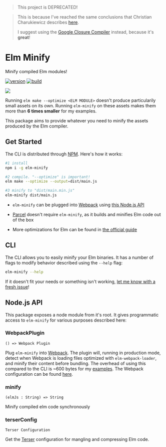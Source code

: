 >This project is DEPRECATED!

>This is because I've reached the same conclusions that Christian Charukiewicz describes [here](https://discourse.elm-lang.org/t/comparing-uglifyjs-and-google-closure-compiler/2883/5?u=opvasger).
>
>I suggest using the [Google Closure Compiler](https://www.npmjs.com/package/google-closure-compiler) instead, because it's **great**!





# Elm Minify
Minify compiled Elm modules!

[![version](https://img.shields.io/npm/v/elm-minify.svg)](https://www.npmjs.com/package/elm-minify)
[![build](https://travis-ci.org/opvasger/elm-minify.svg?branch=master)](https://travis-ci.org/opvasger/elm-minify)

![](/example.gif)

Running `elm make --optimize <ELM MODULE>` doesn't produce particularily small assets on its own. Running `elm-minify` on these assets makes them more than **6 times smaller** for my examples.

This package aims to provide whatever you need to minify the assets produced by the Elm compiler.

## Get Started
The CLI is distributed through [NPM](https://www.npmjs.com/package/elm-minify). Here's how it works:

```bash
#1 install
npm i -g elm-minify

#2 compile. "--optimize" is important!
elm make --optimize --output=dist/main.js

#3 minify to "dist/main.min.js"
elm-minify dist/main.js
```

- `elm-minify` can be plugged into [Webpack](https://webpack.js.org/) using [this Node.js API](https://github.com/opvasger/elm-minify#nodejs-api)

- [Parcel](https://parceljs.org/) doesn't require `elm-minify`, as it builds and minifies Elm code out of the box

- More optimizations for Elm can be found in [the official guide](https://guide.elm-lang.org/optimization/)

## CLI
The CLI allows you to easily minify your Elm binaries. It has a number of flags to modify behavior described using the `--help` flag:

```bash
elm-minify --help
```

If it doesn't fit your needs or something isn't working, [let me know with a fresh issue](https://github.com/opvasger/elm-minify/issues/new)!

## Node.js API
This package exposes a node module from it's root. It gives programmatic access to `elm-minify` for various purposes described here:

### WebpackPlugin
```() => Webpack Plugin```

Plug `elm-minify` into [Webpack](https://webpack.js.org/). The plugin will, running in production mode, detect when Webpack is loading files optimized with `elm-webpack-loader`, and minify their content before bundling. The overhead of using this compared to the CLI is ~600 bytes for my [examples](https://github.com/opvasger/elm-minify/tree/master/examples). The Webpack configuration can be found [here](https://github.com/opvasger/elm-minify/blob/master/examples/withWebpack/webpack.config.js).

### minify
```(elmJs : String) => String```

Minify compiled elm code synchronously

### terserConfig
`Terser Configuration`

Get the [Terser](https://github.com/terser-js/terser) configuration for mangling and compressing Elm code.
